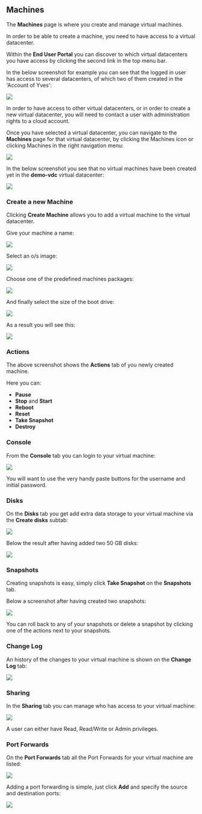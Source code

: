 ## Machines

The **Machines** page is where you create and manage virtual machines.

In order to be able to create a machine, you need to have access to a virtual datacenter.

Within the **End User Portal** you can discover to which virtual datacenters you have access by clicking the second link in the top menu bar.

In the below screenshot for example you can see that the logged in user has access to several datacenters, of which two of them created in the 'Account of Yves':

![](VirtualDatacenters.png)

In order to have access to other virtual datacenters, or in order to create a new virtual datacenter, you will need to contact a user with administration rights to a cloud account.

Once you have selected a virtual datacenter, you can navigate to the **Machines** page for that virtual datacenter, by clicking the Machines icon or clicking Machines in the right navigation menu:

![](VirtualDatacenter.png)

In the below screenshot you see that no virtual machines have been created yet in the **demo-vdc** virtual datacenter:

![](Machines.png)


### Create a new Machine

Clicking **Create Machine** allows you to add a virtual machine to the virtual datacenter.

Give your machine a name:

![](MachineName.png)


Select an o/s image:

![](MachineImage.png)


Choose one of the predefined machines packages:

![](MachinePackage.png)


And finally select the size of the boot drive:

![](MachineDiskSize.png)


As a result you will see this:

![](MachineCreated.png)


### Actions

The above screenshot shows the **Actions** tab of you newly created machine.

Here you can:

- **Pause**
- **Stop** and **Start**
- **Reboot**
- **Reset**
- **Take Snapshot**
- **Destroy**


### Console

From the **Console** tab you can login to your virtual machine:

![](Console.png)

You will want to use the very handy paste buttons for the username and initial password.  


### Disks

On the **Disks** tab you get add extra data storage to your virtual machine via the **Create disks** subtab:

![](CreateDisks.png)

Below the result after having added two 50 GB disks:

![](Disks.png)


### Snapshots

Creating snapshots is easy, simply click **Take Snapshot** on the **Snapshots** tab.

Below a screenshot after having created two snapshots:

![](Snapshots.png)

You can roll back to any of your snapshots or delete a snapshot by clicking one of the actions next to your snapshots.


### Change Log

An history of the changes to your virtual machine is shown on the **Change Log** tab:

![](ChangeLog.png)


### Sharing

In the **Sharing** tab you can manage who has access to your virtual machine:

![](Sharing.png)

A user can either have Read, Read/Write or Admin privileges.


### Port Forwards

On the **Port Forwards** tab all the Port Forwards for your virtual machine are listed:

![](PortForwards.png)

Adding a port forwarding is simple, just click **Add** and specify the source and destination ports:

![](PortForward.png)
